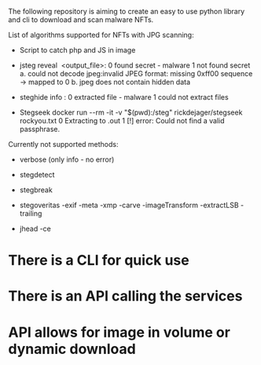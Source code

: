 The following repository is aiming to create an easy to use python library and cli to download and scan malware NFTs.

List of algorithms supported for NFTs with JPG scanning:
+ Script to catch php and JS in image

+ jsteg reveal <image> <output_file>:
    0 found secret - malware
    1 not found secret
       a. could not decode jpeg:invalid JPEG format: missing 0xff00 sequence -> mapped to 0
       b. jpeg does not contain hidden data

+ steghide info <image>:
    0 extracted file - malware
    1 could not extract files 

+ Stegseek
docker run --rm -it -v "$(pwd):/steg" rickdejager/stegseek <image> rockyou.txt
    0  Extracting to <image>.out
    1 [!] error: Could not find a valid passphrase.


Currently not supported methods:
- verbose (only info - no error)
 
- stegdetect 

- stegbreak 

- stegoveritas -exif -meta -xmp -carve -imageTransform  -extractLSB -trailing <image>

- jhead -ce

# There is a CLI for quick use 
# There is an API calling the services 
# API allows for image in volume or dynamic download